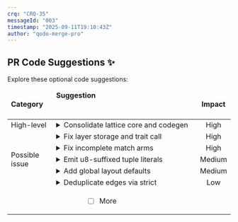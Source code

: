 ```yaml
---
crq: "CRQ-35"
messageId: "003"
timestamp: "2025-09-11T19:10:43Z"
author: "qodo-merge-pro"
---
```


## PR Code Suggestions ✨

<!-- f9f1c19 -->

Explore these optional code suggestions:

<table><thead><tr><td><strong>Category</strong></td><td align=left><strong>Suggestion&nbsp; &nbsp; &nbsp; &nbsp; &nbsp; &nbsp; &nbsp; &nbsp; &nbsp; &nbsp; &nbsp; &nbsp; &nbsp; &nbsp; &nbsp; &nbsp; &nbsp; &nbsp; &nbsp; &nbsp; &nbsp; &nbsp; &nbsp; &nbsp; &nbsp; &nbsp; &nbsp; &nbsp; &nbsp; &nbsp; &nbsp; &nbsp; &nbsp; &nbsp; &nbsp; &nbsp; &nbsp; &nbsp; &nbsp; &nbsp; &nbsp; &nbsp; &nbsp; &nbsp; &nbsp; &nbsp; &nbsp; &nbsp; &nbsp; &nbsp; &nbsp; &nbsp; &nbsp; &nbsp; &nbsp; &nbsp; &nbsp; &nbsp; &nbsp; &nbsp; &nbsp; &nbsp; &nbsp; &nbsp; &nbsp; &nbsp; </strong></td><td align=center><strong>Impact</strong></td></tr><tbody><tr><td rowspan=1>High-level</td>
<td>



<details><summary>Consolidate lattice core and codegen</summary>

___

**The PR has multiple, conflicting definitions of core data structures like <br><code>ValueType</code> and <code>Instance</code> across different files. This should be consolidated into <br>a single, canonical crate to ensure consistency and reusability. Additionally, <br>the PR commits generated code that is syntactically incorrect, which should be <br>fixed or not committed.**


### Examples:



<details>
<summary>
<a href="https://github.com/meta-introspector/git-submodules-rs-nix/pull/22/files#diff-b4cbc31fe99d9b693a12612fdfbcbb6a05afbab7836ee96ef34759a80eea2dfcR9-R17">src/lattice_types.rs [9-17]</a>
</summary></details>



<details>
<summary>
<a href="https://github.com/meta-introspector/git-submodules-rs-nix/pull/22/files#diff-780a4d5fb95789264d299113f8c45e066dafc4aa039180f7494020e35c5246b6R3-R13">src/lattice_model.rs [3-13]</a>
</summary></details>




### Solution Walkthrough:



#### Before:
```rust
// In src/lattice_types.rs
pub enum ValueType {
    Bit,
    ThreeValue,
    PrimeValue(u8),
}
// ... and other structs

// In src/lattice_model.rs
pub enum ValueType {
    Bit,
    ThreeValue,
    P7(u8),
    // ...
}
// ... and other structs

// In src/lattice_classifier_app.rs
pub enum ValueType {
    Bit,
    PrimeValue(u8),
}
// ... and other structs, defined again

```



#### After:
```rust
// In a new crate, e.g., `lattice_core/src/lib.rs`
pub enum ValueType {
    Bit,
    ThreeValue,
    FiveValue,
    Prime(u8),
}
pub struct Instance<T> { /* ... */ }
pub struct LatticeLayer<T> { /* ... */ }
pub struct Lattice { /* ... */ }
// ... other core traits and types

// In other crates like `lattice_classifier_app.rs`
use lattice_core::{ValueType, Instance, Lattice};
// ... use the canonical types, do not redefine them.

```




<details><summary>Suggestion importance[1-10]: 10</summary>

__

Why: This suggestion correctly identifies a critical architectural flaw: the fragmented and inconsistent definition of core data structures across multiple new crates, which undermines the entire framework's integrity and reusability.


</details></details></td><td align=center>High

</td></tr><tr><td rowspan=5>Possible issue</td>
<td>



<details><summary>Fix layer storage and trait call</summary>

___

**The layer stores the wrong element type and calls a static trait method as if it <br>were an instance method, which will not compile. Store <code>Instance<T></code> in the layer and <br>compare counts via <code>T::value_count()</code>. This fixes the type mismatch and the trait <br>call error.**

[lattice_code_generator/src/lib.rs [109-132]](https://github.com/meta-introspector/git-submodules-rs-nix/pull/22/files#diff-243854d89636db85a935fa955ee16fa44ea3ca7092902bc29701c3a825b0ba0aR109-R132)

```diff
 pub struct LatticeLayer<T: HasValueCount + std::fmt::Debug> {
     pub value_type: ValueType,
-    pub instances: Vec<T>,
+    pub instances: Vec<Instance<T>>,
 }
 
 impl<T: HasValueCount + std::fmt::Debug> LatticeLayer<T> {
     pub fn new(value_type: ValueType) -> Self {
         Self { value_type, instances: Vec::new() }
     }
 
     pub fn add_instance(&mut self, instance: Instance<T>) {
-        assert_eq!(instance.units[0].value_count(), self.value_type.count(),
+        assert_eq!(T::value_count(), self.value_type.count(),
                    "Instance unit value count must match layer's value type");
         self.instances.push(instance);
     }
 }
```



`[To ensure code accuracy, apply this suggestion manually]`


<details><summary>Suggestion importance[1-10]: 9</summary>

__

Why: This suggestion correctly identifies two compilation errors: a type mismatch when adding an `Instance<T>` to a `Vec<T>`, and an incorrect call to a static trait method.


</details></details></td><td align=center>High

</td></tr><tr><td>



<details><summary>Fix incomplete match arms</summary>

___

**The <code>match</code> statement in the <code>count</code> method is missing return values for each <br>variant. Each match arm should return the appropriate count value for the <br>corresponding <code>ValueType</code>.**

[generated_lattice_code/value_type.rs [1]](https://github.com/meta-introspector/git-submodules-rs-nix/pull/22/files#diff-4534ce506bbc5e0a512da2a9f61948dc44575940029777e3be9fa6f1ce706735R1-R1)

```diff
-# [derive (Debug , PartialEq , Eq , Clone , Copy)] pub enum ValueType { Bit , ThreeValue , FiveValue , PrimeValue7 (u8) , PrimeValue11 (u8) , PrimeValue13 (u8) , PrimeValue17 (u8) , PrimeValue19 (u8) , } impl ValueType { pub fn count (& self) -> u8 { match self { ValueType :: Bit , ValueType :: ThreeValue , ValueType :: FiveValue , ValueType :: PrimeValue7 (p) , ValueType :: PrimeValue11 (p) , ValueType :: PrimeValue13 (p) , ValueType :: PrimeValue17 (p) , ValueType :: PrimeValue19 (p) , } } pub fn zos_sequence () -> Vec < ValueType > { vec ! [ValueType :: Bit , ValueType :: ThreeValue , ValueType :: FiveValue , ValueType :: PrimeValue7 , ValueType :: PrimeValue11 , ValueType :: PrimeValue13 , ValueType :: PrimeValue17 , ValueType :: PrimeValue19 ,] } }
+# [derive (Debug , PartialEq , Eq , Clone , Copy)] pub enum ValueType { Bit , ThreeValue , FiveValue , PrimeValue7 (u8) , PrimeValue11 (u8) , PrimeValue13 (u8) , PrimeValue17 (u8) , PrimeValue19 (u8) , } impl ValueType { pub fn count (& self) -> u8 { match self { ValueType :: Bit => 2 , ValueType :: ThreeValue => 3 , ValueType :: FiveValue => 5 , ValueType :: PrimeValue7 (p) => 7 , ValueType :: PrimeValue11 (p) => 11 , ValueType :: PrimeValue13 (p) => 13 , ValueType :: PrimeValue17 (p) => 17 , ValueType :: PrimeValue19 (p) => 19 , } } pub fn zos_sequence () -> Vec < ValueType > { vec ! [ValueType :: Bit , ValueType :: ThreeValue , ValueType :: FiveValue , ValueType :: PrimeValue7 (0) , ValueType :: PrimeValue11 (0) , ValueType :: PrimeValue13 (0) , ValueType :: PrimeValue17 (0) , ValueType :: PrimeValue19 (0) ,] } }
```



`[To ensure code accuracy, apply this suggestion manually]`


<details><summary>Suggestion importance[1-10]: 9</summary>

__

Why: The suggestion correctly identifies that the `match` statement in the `count` function is syntactically incorrect and would cause a compilation error, making this a critical bug fix.


</details></details></td><td align=center>High

</td></tr><tr><td>



<details><summary>Emit u8-suffixed tuple literals</summary>

___

**The generated code uses an unsuffixed integer literal, causing the unit test <br>that expects <code>u8</code>-suffixed literals to fail. Emit a <code>u8</code> literal for tuple variants. <br>Construct a <code>syn::LitInt</code> with a <code>u8</code> suffix and use it in the quote.**

[lattice_code_generator/src/lib.rs [41-54]](https://github.com/meta-introspector/git-submodules-rs-nix/pull/22/files#diff-243854d89636db85a935fa955ee16fa44ea3ca7092902bc29701c3a825b0ba0aR41-R54)

```diff
 let zos_variants = primes.iter().map(|&p| {
     let name_str = match p {
         2 => "Bit".to_string(),
         3 => "ThreeValue".to_string(),
         5 => "FiveValue".to_string(),
         _ => format!("P{}", p),
     };
     let variant_ident = Ident::new(&name_str, Span::call_site());
     if p == 2 || p == 3 || p == 5 {
         quote! { ValueType::#variant_ident }
     } else {
-        quote! { ValueType::#variant_ident(#p) }
+        let lit = syn::LitInt::new(&format!("{}u8", p), Span::call_site());
+        quote! { ValueType::#variant_ident(#lit) }
     }
 });
```



`[To ensure code accuracy, apply this suggestion manually]`


<details><summary>Suggestion importance[1-10]: 7</summary>

__

Why: The suggestion correctly identifies that the generated code for prime values lacks a `u8` suffix, which would cause the test `test_generate_value_type_enum_with_prime_value` to fail, and provides a valid fix.


</details></details></td><td align=center>Medium

</td></tr><tr><td>



<details><summary>Add global layout defaults</summary>

___

**Add global graph, node, and edge attributes at the top to reduce layout <br>complexity and memory usage for this very large graph. This mitigates Graphviz <br>timeouts/OOMs and ensures consistent styling without repeating attributes on <br>every node/edge.**

[self/reflection/directory/devshell_graph.dot [1-2]](https://github.com/meta-introspector/git-submodules-rs-nix/pull/22/files#diff-f5748eca4c07ff6b663f74f2b2f9d31bf5238ad51607c779323f77d8ee8d05f8R1-R2)

```diff
 digraph G {
+  graph [rankdir=LR, splines=true, overlap=false, concentrate=true, nodesep=0.15, ranksep=0.3];
+  node  [shape=box, style=filled, fillcolor="#ff0000"];
+  edge  [arrowsize=0.6, penwidth=1];
 "n5zn17iz6ljsf3r91nwznad6kmnw45n7-nix-shell.drv" [label = "nix-shell.drv", shape = box, style = filled, fillcolor = "#ff0000"];
```


- [ ] **Apply / Chat** <!-- /improve --apply_suggestion=4 -->


<details><summary>Suggestion importance[1-10]: 7</summary>

__

Why: This is a valuable suggestion for a very large graph file, as setting global attributes for nodes and edges can significantly reduce file size and improve rendering performance and consistency.


</details></details></td><td align=center>Medium

</td></tr><tr><td>



<details><summary>Deduplicate edges via strict</summary>

___

**Use a strict graph to automatically deduplicate parallel edges and self-loops, <br>reducing the number of edges Graphviz must route. This can substantially cut <br>rendering time and memory for such a large graph.**

[self/reflection/directory/devshell_graph.dot [1]](https://github.com/meta-introspector/git-submodules-rs-nix/pull/22/files#diff-f5748eca4c07ff6b663f74f2b2f9d31bf5238ad51607c779323f77d8ee8d05f8R1-R1)

```diff
-digraph G {
+strict digraph G {
```


- [ ] **Apply / Chat** <!-- /improve --apply_suggestion=5 -->


<details><summary>Suggestion importance[1-10]: 6</summary>

__

Why: Using a `strict` digraph is a good optimization for large graphs with many parallel edges, as it simplifies the graph and can improve rendering performance, assuming the loss of parallel edge information is acceptable.


</details></details></td><td align=center>Low

</td></tr>
<tr><td align="center" colspan="2">

- [ ] More <!-- /improve --more_suggestions=true -->

</td><td></td></tr></tbody></table>
